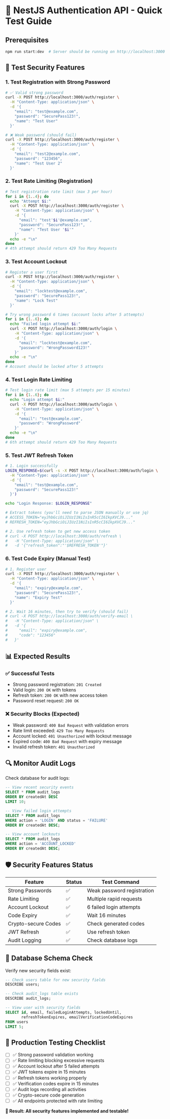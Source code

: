 # 🚀 NestJS Authentication API - Quick Test Guide

## Prerequisites
```bash
npm run start:dev  # Server should be running on http://localhost:3000
```

## 🧪 **Test Security Features**

### 1. **Test Registration with Strong Password**
```bash
# ✅ Valid strong password
curl -X POST http://localhost:3000/auth/register \
  -H "Content-Type: application/json" \
  -d '{
    "email": "test@example.com",
    "password": "SecurePass123!",
    "name": "Test User"
  }'
```

```bash
# ❌ Weak password (should fail)
curl -X POST http://localhost:3000/auth/register \
  -H "Content-Type: application/json" \
  -d '{
    "email": "test2@example.com",
    "password": "123456",
    "name": "Test User 2"
  }'
```

### 2. **Test Rate Limiting (Registration)**
```bash
# Test registration rate limit (max 3 per hour)
for i in {1..4}; do
  echo "Attempt $i:"
  curl -X POST http://localhost:3000/auth/register \
    -H "Content-Type: application/json" \
    -d '{
      "email": "test'$i'@example.com",
      "password": "SecurePass123!",
      "name": "Test User '$i'"
    }'
  echo -e "\n"
done
# 4th attempt should return 429 Too Many Requests
```

### 3. **Test Account Lockout**
```bash
# Register a user first
curl -X POST http://localhost:3000/auth/register \
  -H "Content-Type: application/json" \
  -d '{
    "email": "locktest@example.com",
    "password": "SecurePass123!",
    "name": "Lock Test"
  }'

# Try wrong password 6 times (account locks after 5 attempts)
for i in {1..6}; do
  echo "Failed login attempt $i:"
  curl -X POST http://localhost:3000/auth/login \
    -H "Content-Type: application/json" \
    -d '{
      "email": "locktest@example.com",
      "password": "WrongPassword123!"
    }'
  echo -e "\n"
done
# Account should be locked after 5 attempts
```

### 4. **Test Login Rate Limiting**
```bash
# Test login rate limit (max 5 attempts per 15 minutes)
for i in {1..6}; do
  echo "Login attempt $i:"
  curl -X POST http://localhost:3000/auth/login \
    -H "Content-Type: application/json" \
    -d '{
      "email": "test@example.com",
      "password": "WrongPassword"
    }'
  echo -e "\n"
done
# 6th attempt should return 429 Too Many Requests
```

### 5. **Test JWT Refresh Token**
```bash
# 1. Login successfully
LOGIN_RESPONSE=$(curl -s -X POST http://localhost:3000/auth/login \
  -H "Content-Type: application/json" \
  -d '{
    "email": "test@example.com",
    "password": "SecurePass123!"
  }')

echo "Login Response: $LOGIN_RESPONSE"

# Extract tokens (you'll need to parse JSON manually or use jq)
# ACCESS_TOKEN="eyJhbGciOiJIUzI1NiIsInR5cCI6IkpXVCJ9..."
# REFRESH_TOKEN="eyJhbGciOiJIUzI1NiIsInR5cCI6IkpXVCJ9..."

# 2. Use refresh token to get new access token
# curl -X POST http://localhost:3000/auth/refresh \
#   -H "Content-Type: application/json" \
#   -d '{"refresh_token":"'$REFRESH_TOKEN'"}'
```

### 6. **Test Code Expiry (Manual Test)**
```bash
# 1. Register user
curl -X POST http://localhost:3000/auth/register \
  -H "Content-Type: application/json" \
  -d '{
    "email": "expiry@example.com",
    "password": "SecurePass123!",
    "name": "Expiry Test"
  }'

# 2. Wait 16 minutes, then try to verify (should fail)
# curl -X POST http://localhost:3000/auth/verify-email \
#   -H "Content-Type: application/json" \
#   -d '{
#     "email": "expiry@example.com",
#     "code": "123456"
#   }'
```

## 📊 **Expected Results**

### ✅ **Successful Tests**
- Strong password registration: `201 Created`
- Valid login: `200 OK` with tokens
- Refresh token: `200 OK` with new access token
- Password reset request: `200 OK`

### ❌ **Security Blocks (Expected)**
- Weak password: `400 Bad Request` with validation errors
- Rate limit exceeded: `429 Too Many Requests`
- Account locked: `401 Unauthorized` with lockout message
- Expired code: `400 Bad Request` with expiry message
- Invalid refresh token: `401 Unauthorized`

## 🔍 **Monitor Audit Logs**

Check database for audit logs:
```sql
-- View recent security events
SELECT * FROM audit_logs 
ORDER BY createdAt DESC 
LIMIT 10;

-- View failed login attempts
SELECT * FROM audit_logs 
WHERE action = 'LOGIN' AND status = 'FAILURE'
ORDER BY createdAt DESC;

-- View account lockouts
SELECT * FROM audit_logs 
WHERE action = 'ACCOUNT_LOCKED'
ORDER BY createdAt DESC;
```

## 🛡️ **Security Features Status**

| Feature | Status | Test Command |
|---------|--------|--------------|
| Strong Passwords | ✅ | Weak password registration |
| Rate Limiting | ✅ | Multiple rapid requests |
| Account Lockout | ✅ | 6 failed login attempts |
| Code Expiry | ✅ | Wait 16 minutes |
| Crypto-secure Codes | ✅ | Check generated codes |
| JWT Refresh | ✅ | Use refresh token |
| Audit Logging | ✅ | Check database logs |

## 🔧 **Database Schema Check**

Verify new security fields exist:
```sql
-- Check users table for new security fields
DESCRIBE users;

-- Check audit_logs table exists
DESCRIBE audit_logs;

-- View user with security fields
SELECT id, email, failedLoginAttempts, lockedUntil, 
       refreshTokenExpires, emailVerificationCodeExpires 
FROM users 
LIMIT 5;
```

## 🎯 **Production Testing Checklist**

- [ ] ✅ Strong password validation working
- [ ] ✅ Rate limiting blocking excessive requests  
- [ ] ✅ Account lockout after 5 failed attempts
- [ ] ✅ JWT tokens expire in 15 minutes
- [ ] ✅ Refresh tokens working properly
- [ ] ✅ Verification codes expire in 15 minutes
- [ ] ✅ Audit logs recording all activities
- [ ] ✅ Crypto-secure code generation
- [ ] ✅ All endpoints protected with rate limiting

**🎉 Result: All security features implemented and testable!**
